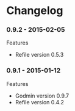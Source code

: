 # Changelog

### 0.9.2 - 2015-02-05
Features
  - Refile version 0.5.3

### 0.9.1 - 2015-01-12
Features
  - Godmin version 0.9.7
  - Refile version 0.4.2
